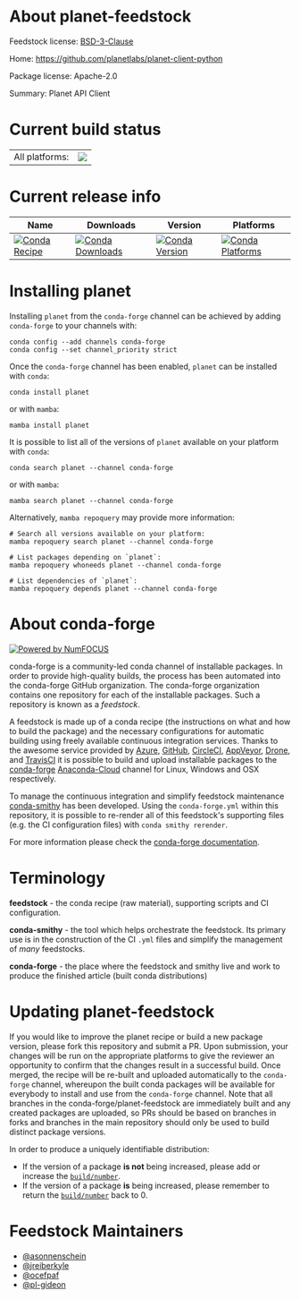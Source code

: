 About planet-feedstock
======================

Feedstock license: [BSD-3-Clause](https://github.com/conda-forge/planet-feedstock/blob/main/LICENSE.txt)

Home: https://github.com/planetlabs/planet-client-python

Package license: Apache-2.0

Summary: Planet API Client

Current build status
====================


<table><tr><td>All platforms:</td>
    <td>
      <a href="https://dev.azure.com/conda-forge/feedstock-builds/_build/latest?definitionId=4086&branchName=main">
        <img src="https://dev.azure.com/conda-forge/feedstock-builds/_apis/build/status/planet-feedstock?branchName=main">
      </a>
    </td>
  </tr>
</table>

Current release info
====================

| Name | Downloads | Version | Platforms |
| --- | --- | --- | --- |
| [![Conda Recipe](https://img.shields.io/badge/recipe-planet-green.svg)](https://anaconda.org/conda-forge/planet) | [![Conda Downloads](https://img.shields.io/conda/dn/conda-forge/planet.svg)](https://anaconda.org/conda-forge/planet) | [![Conda Version](https://img.shields.io/conda/vn/conda-forge/planet.svg)](https://anaconda.org/conda-forge/planet) | [![Conda Platforms](https://img.shields.io/conda/pn/conda-forge/planet.svg)](https://anaconda.org/conda-forge/planet) |

Installing planet
=================

Installing `planet` from the `conda-forge` channel can be achieved by adding `conda-forge` to your channels with:

```
conda config --add channels conda-forge
conda config --set channel_priority strict
```

Once the `conda-forge` channel has been enabled, `planet` can be installed with `conda`:

```
conda install planet
```

or with `mamba`:

```
mamba install planet
```

It is possible to list all of the versions of `planet` available on your platform with `conda`:

```
conda search planet --channel conda-forge
```

or with `mamba`:

```
mamba search planet --channel conda-forge
```

Alternatively, `mamba repoquery` may provide more information:

```
# Search all versions available on your platform:
mamba repoquery search planet --channel conda-forge

# List packages depending on `planet`:
mamba repoquery whoneeds planet --channel conda-forge

# List dependencies of `planet`:
mamba repoquery depends planet --channel conda-forge
```


About conda-forge
=================

[![Powered by
NumFOCUS](https://img.shields.io/badge/powered%20by-NumFOCUS-orange.svg?style=flat&colorA=E1523D&colorB=007D8A)](https://numfocus.org)

conda-forge is a community-led conda channel of installable packages.
In order to provide high-quality builds, the process has been automated into the
conda-forge GitHub organization. The conda-forge organization contains one repository
for each of the installable packages. Such a repository is known as a *feedstock*.

A feedstock is made up of a conda recipe (the instructions on what and how to build
the package) and the necessary configurations for automatic building using freely
available continuous integration services. Thanks to the awesome service provided by
[Azure](https://azure.microsoft.com/en-us/services/devops/), [GitHub](https://github.com/),
[CircleCI](https://circleci.com/), [AppVeyor](https://www.appveyor.com/),
[Drone](https://cloud.drone.io/welcome), and [TravisCI](https://travis-ci.com/)
it is possible to build and upload installable packages to the
[conda-forge](https://anaconda.org/conda-forge) [Anaconda-Cloud](https://anaconda.org/)
channel for Linux, Windows and OSX respectively.

To manage the continuous integration and simplify feedstock maintenance
[conda-smithy](https://github.com/conda-forge/conda-smithy) has been developed.
Using the ``conda-forge.yml`` within this repository, it is possible to re-render all of
this feedstock's supporting files (e.g. the CI configuration files) with ``conda smithy rerender``.

For more information please check the [conda-forge documentation](https://conda-forge.org/docs/).

Terminology
===========

**feedstock** - the conda recipe (raw material), supporting scripts and CI configuration.

**conda-smithy** - the tool which helps orchestrate the feedstock.
                   Its primary use is in the construction of the CI ``.yml`` files
                   and simplify the management of *many* feedstocks.

**conda-forge** - the place where the feedstock and smithy live and work to
                  produce the finished article (built conda distributions)


Updating planet-feedstock
=========================

If you would like to improve the planet recipe or build a new
package version, please fork this repository and submit a PR. Upon submission,
your changes will be run on the appropriate platforms to give the reviewer an
opportunity to confirm that the changes result in a successful build. Once
merged, the recipe will be re-built and uploaded automatically to the
`conda-forge` channel, whereupon the built conda packages will be available for
everybody to install and use from the `conda-forge` channel.
Note that all branches in the conda-forge/planet-feedstock are
immediately built and any created packages are uploaded, so PRs should be based
on branches in forks and branches in the main repository should only be used to
build distinct package versions.

In order to produce a uniquely identifiable distribution:
 * If the version of a package **is not** being increased, please add or increase
   the [``build/number``](https://docs.conda.io/projects/conda-build/en/latest/resources/define-metadata.html#build-number-and-string).
 * If the version of a package **is** being increased, please remember to return
   the [``build/number``](https://docs.conda.io/projects/conda-build/en/latest/resources/define-metadata.html#build-number-and-string)
   back to 0.

Feedstock Maintainers
=====================

* [@asonnenschein](https://github.com/asonnenschein/)
* [@jreiberkyle](https://github.com/jreiberkyle/)
* [@ocefpaf](https://github.com/ocefpaf/)
* [@pl-gideon](https://github.com/pl-gideon/)

